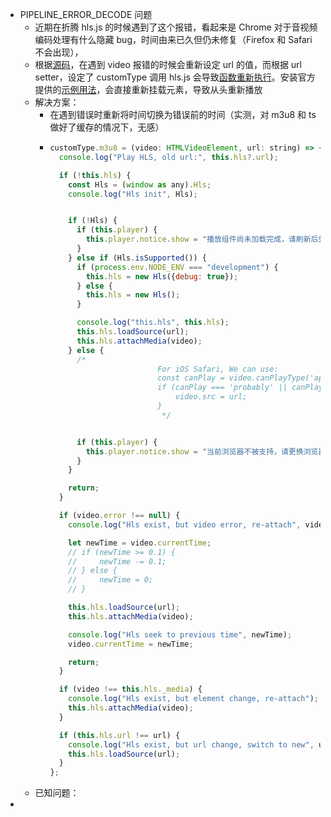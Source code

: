 - PIPELINE_ERROR_DECODE 问题
	- 近期在折腾 hls.js 的时候遇到了这个报错，看起来是 Chrome 对于音视频编码处理有什么隐藏 bug，时间由来已久但仍未修复（Firefox 和 Safari 不会出现），
	- 根据[源码](https://github.com/zhw2590582/ArtPlayer/blob/d6b36b49fa163e95a125212e4a55d0838d834b57/packages/artplayer/src/player/eventInit.js#L67)，在遇到 video 报错的时候会重新设定 url 的值，而根据 url setter，设定了 customType 调用 hls.js 会导致[函数重新执行](https://github.com/zhw2590582/ArtPlayer/blob/d6b36b49fa163e95a125212e4a55d0838d834b57/packages/artplayer/src/player/urlMix.js#L19)。安装官方提供的[示例用法](https://artplayer.org/document/zh-cn/libraries)，会直接重新挂载元素，导致从头重新播放
	- 解决方案：
		- 在遇到错误时重新将时间切换为错误前的时间（实测，对 m3u8 和 ts 做好了缓存的情况下，无感）
		- ```js
		  customType.m3u8 = (video: HTMLVideoElement, url: string) => {
		    console.log("Play HLS, old url:", this.hls?.url);
		  
		    if (!this.hls) {
		      const Hls = (window as any).Hls;
		      console.log("Hls init", Hls);
		  
		  
		      if (!Hls) {
		        if (this.player) {
		          this.player.notice.show = "播放组件尚未加载完成，请刷新后尝试";
		        }
		      } else if (Hls.isSupported()) {
		        if (process.env.NODE_ENV === "development") {
		          this.hls = new Hls({debug: true});
		        } else {
		          this.hls = new Hls();
		        }
		  
		        console.log("this.hls", this.hls);
		        this.hls.loadSource(url);
		        this.hls.attachMedia(video);
		      } else {
		        /*
		                          For iOS Safari, We can use:
		                          const canPlay = video.canPlayType('application/vnd.apple.mpegurl');
		                          if (canPlay === 'probably' || canPlay == 'maybe') {
		                              video.src = url;
		                          }
		                           */
		  
		  
		        if (this.player) {
		          this.player.notice.show = "当前浏览器不被支持，请更换浏览器尝试";
		        }
		      }
		  
		      return;
		    }
		  
		    if (video.error !== null) {
		      console.log("Hls exist, but video error, re-attach", video.error);
		  
		      let newTime = video.currentTime;
		      // if (newTime >= 0.1) {
		      //     newTime -= 0.1;
		      // } else {
		      //     newTime = 0;
		      // }
		  
		      this.hls.loadSource(url);
		      this.hls.attachMedia(video);
		  
		      console.log("Hls seek to previous time", newTime);
		      video.currentTime = newTime;
		  
		      return;
		    }
		  
		    if (video !== this.hls._media) {
		      console.log("Hls exist, but element change, re-attach");
		      this.hls.attachMedia(video);
		    }
		  
		    if (this.hls.url !== url) {
		      console.log("Hls exist, but url change, switch to new", url);
		      this.hls.loadSource(url);
		    }
		  };
		  ```
	- 已知问题：
-
